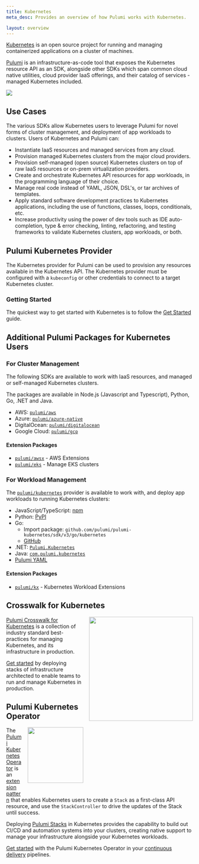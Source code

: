```yaml
---
title: Kubernetes
meta_desc: Provides an overview of how Pulumi works with Kubernetes.

layout: overview
---
```


[Kubernetes][k8s] is an open source project for running and managing containerized applications
on a cluster of machines.

[Pulumi](/docs/get-started) is an infrastructure-as-code tool that exposes the Kubernetes resource API as an
SDK, alongside other SDKs which span common cloud native utilities, cloud
provider IaaS offerings, and their catalog of services - managed Kubernetes included.

<a href="/images/docs/quickstart/kubernetes/cake.svg">
<img src="/images/docs/quickstart/kubernetes/cake.svg">
</a>

## Use Cases

The various SDKs allow Kubernetes users to leverage Pulumi for novel forms of cluster
management, and deployment of app workloads to clusters. Users of
Kubernetes and Pulumi can:

- Instantiate IaaS resources and managed services from any cloud.
- Provision managed Kubernetes clusters from the major cloud providers.
- Provision self-managed (open source) Kubernetes clusters on top of raw IaaS resources or on-prem virtualization providers.
- Create and orchestrate Kubernetes API resources for app workloads, in the programming language of their choice.
- Manage real code instead of YAML, JSON, DSL's, or tar archives of templates.
- Apply standard software development practices to Kubernetes applications, including the use of functions, classes, loops, conditionals, etc.
- Increase productivity using the power of dev tools such as IDE auto-completion, type &
   error checking, linting, refactoring, and testing frameworks to validate Kubernetes clusters, app workloads, or both.

## Pulumi Kubernetes Provider

The Kubernetes provider for Pulumi can be used to provision any resources available in the Kubernetes API.  The Kubernetes provider must be configured with a `kubeconfig` or other credentials to connect to a target Kubernetes cluster.

### Getting Started

The quickest way to get started with Kubernetes is to follow the [Get Started](/docs/get-started/kubernetes) guide.

## Additional Pulumi Packages for Kubernetes Users

### For Cluster Management

The following SDKs are available to work with IaaS resources, and managed or self-managed Kubernetes clusters.

The packages are available in Node.js (Javascript and Typescript), Python, Go, .NET and Java.

- AWS: [`pulumi/aws`](https://github.com/pulumi/aws)
- Azure: [`pulumi/azure-native`](https://github.com/pulumi/pulumi-azure-native)
- DigitalOcean: [`pulumi/digitalocean`](https://github.com/pulumi/pulumi-digitalocean)
- Google Cloud: [`pulumi/gcp`](https://github.com/pulumi/gcp)

#### Extension Packages

- [`pulumi/awsx`](https://github.com/pulumi/pulumi-awsx) - AWS Extensions
- [`pulumi/eks`](https://github.com/pulumi/eks) - Manage EKS clusters

### For Workload Management

The [`pulumi/kubernetes`](https://github.com/pulumi/pulumi-kubernetes) provider is available to work with, and deploy app workloads to running Kubernetes clusters:

- JavaScript/TypeScript: [npm](https://www.npmjs.com/package/@pulumi/kubernetes)
- Python: [PyPI](https://pypi.org/project/pulumi-kubernetes/)
- Go:
  - Import package: `github.com/pulumi/pulumi-kubernetes/sdk/v3/go/kubernetes`
  - [GitHub](https://github.com/pulumi/pulumi-kubernetes/tree/master/sdk/go/kubernetes)
- .NET: [`Pulumi.Kubernetes`](https://www.nuget.org/packages/Pulumi.Kubernetes)
- Java: [`com.pulumi.kubernetes`](https://search.maven.org/search?q=com.pulumi.kubernetes)
- [Pulumi YAML](https://github.com/pulumi/pulumi-yaml#pulumiyaml)

#### Extension Packages

- [`pulumi/kx`](https://github.com/pulumi/pulumi-kubernetesx) - Kubernetes Workload Extensions

[k8s]: https://kubernetes.io

## Crosswalk for Kubernetes

<a href="./">
    <img src="/images/docs/reference/crosswalk/kubernetes/crosswalk-for-k8s.svg" align="right" width="280" style="margin: 0 0 32px 16px;">
</a>

[Pulumi Crosswalk for Kubernetes][crosswalk-k8s] is a collection of industry standard
best-practices for managing Kubernetes, and its infrastructure in production.

[Get started][crosswalk-control-plane] by deploying stacks of infrastructure architected to enable teams
to run and manage Kubernetes in production.

[crosswalk-control-plane]: /docs/guides/crosswalk/kubernetes/control-plane
[crosswalk-k8s]: /docs/guides/crosswalk/kubernetes

## Pulumi Kubernetes Operator

<a href="./">
    <img src="/logos/tech/ci-cd/kubernetes.png" align="right" width="150" style="margin: 0 0 32px 16px;">
</a>

The [Pulumi Kubernetes Operator][k8s-operator] is an [extension pattern][k8s-ext-pattern] that
enables Kubernetes users to create a `Stack` as a first-class API
resource, and use the `StackController` to drive the updates of the Stack until
success.

Deploying [Pulumi Stacks][stack] in Kubernetes provides the capability to build
out CI/CD and automation systems into your clusters, creating native support to manage your infrastructure alongside your Kubernetes workloads.

[Get started][k8s-operator-cicd] with the Pulumi Kubernetes Operator in your [continuous delivery][pulumi-cd] pipelines.

[k8s-operator]: https://github.com/pulumi/pulumi-kubernetes-operator
[k8s-ext-pattern]: https://kubernetes.io/docs/concepts/extend-kubernetes/operator/
[stack]: /docs/intro/concepts/stack
[k8s-operator-cicd]: /docs/guides/continuous-delivery/pulumi-kubernetes-operator
[pulumi-cd]: /docs/guides/continuous-delivery
